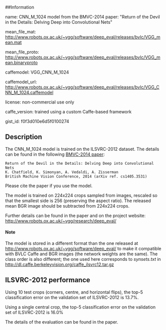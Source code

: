 ##Information

name: CNN_M_1024 model from the BMVC-2014 paper: "Return of the Devil in the Details: Delving Deep into Convolutional Nets"

mean_file_mat: http://www.robots.ox.ac.uk/~vgg/software/deep_eval/releases/bvlc/VGG_mean.mat

mean_file_proto: http://www.robots.ox.ac.uk/~vgg/software/deep_eval/releases/bvlc/VGG_mean.binaryproto

caffemodel: VGG_CNN_M_1024

caffemodel_url: http://www.robots.ox.ac.uk/~vgg/software/deep_eval/releases/bvlc/VGG_CNN_M_1024.caffemodel

license: non-commercial use only

caffe_version: trained using a custom Caffe-based framework

gist_id: f0f3d010e6d5f0100274

## Description

The CNN_M_1024 model is trained on the ILSVRC-2012 dataset. The details can be found in the following [BMVC-2014 paper](http://www.robots.ox.ac.uk/~vgg/publications/2014/Chatfield14/):

    Return of the Devil in the Details: Delving Deep into Convolutional Nets
    K. Chatfield, K. Simonyan, A. Vedaldi, A. Zisserman
    British Machine Vision Conference, 2014 (arXiv ref. cs1405.3531)

Please cite the paper if you use the model.

The model is trained on 224x224 crops sampled from images, rescaled so that the smallest side is 256 (preserving the aspect ratio). The released mean BGR image should be subtracted from 224x224 crops.

Further details can be found in the paper and on the project website: http://www.robots.ox.ac.uk/~vgg/research/deep_eval/

#### Note

The model is stored in a different format than the one released at http://www.robots.ox.ac.uk/~vgg/software/deep_eval/ to make it compatible with BVLC Caffe and BGR images (the network weights are the same). The class order is also different; the one used here corresponds to *synsets.txt* in http://dl.caffe.berkeleyvision.org/caffe_ilsvrc12.tar.gz

## ILSVRC-2012 performance

Using 10 test crops (corners, centre, and horizontal flips), the top-5 classification error on the validation set of ILSVRC-2012 is 13.7%.

Using a single central crop, the top-5 classification error on the validation set of ILSVRC-2012 is 16.0%

The details of the evaluation can be found in the paper.